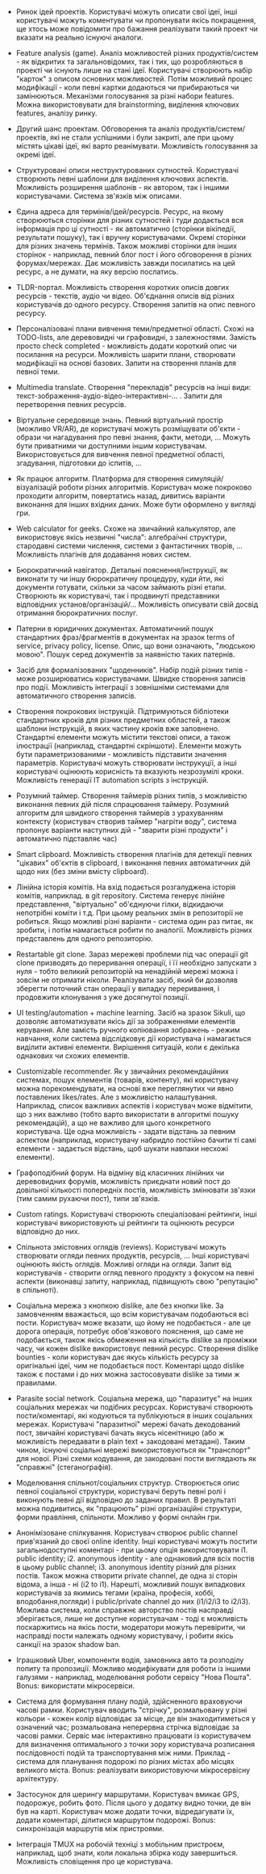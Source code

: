 - Ринок ідей проектів. Користувачі можуть описати свої ідеї, інші користувачі можуть коментувати чи пропонувати якісь покращення, ще хтось може повідомити про бажання реалізувати такий проект чи вказати на реально існуючі аналоги.

- Feature analysis (game). Аналіз можливостей різних продуктів/систем - як відкритих та загальновідомих, так і тих, що розробляються в проекті чи існують лише на стані ідеї. Користувачі створюють набір "карток" з описом основних можливостей. Потім можливий процес модифікації - коли певні картки додаються чи прибираються чи замінюються. Механізми голосування за різні набори features. Можна використовувати для brainstorming, виділення ключових features, аналізу ринку.

- Другий шанс проектам. Обговорення та аналіз продуктів/систем/проектів, які не стали успішними і були закриті, але при цьому містять цікаві ідеї, які варто реанімувати. Можливість голосування за окремі ідеї.

- Структуровані описи неструктурованих сутностей. Користувачі створюють певні шаблони для виділення ключових аспектів. Можливість розширення шаблонів - як автором, так і іншими користувачами. Система зв'язків між описами.

- Єдина адреса для термінів/ідей/ресурсів. Ресурс, на якому створюються сторінки для різних сутностей і туди додається вся інформація про ці сутності - як автоматично (сторінки вікіпедії, результати пошуку), так і вручну користувачами. Окремі сторінки для різних значень термінів. Також можливі сторінки для інших сторінок - наприклад, певний блог пост і його обговорення в різних форумах/мережах. Дає можливість завжди посилатись на цей ресурс, а не думати, на яку версію послатись.

- TLDR-портал. Можливість створення коротких описів довгих ресурсів - текстів, аудіо чи відео. Об'єднання описів від різних користувачів до одного ресурсу. Створення запитів на опис певного ресурсу.

- Персоналізовані плани вивчення теми/предметної області. Схожі на TODO-lists, але деревовидні чи графовидні, з залежностями. Замість просто check completed - можливість додати короткий опис чи посилання на ресурси. Можливість шарити плани, створювати модифікації на основі базових. Запити на створення планів для певної теми.

- Multimedia translate. Створення "перекладів" ресурсів на інші види: текст-зображення-аудіо-відео-інтерактивні-... . Запити для перетворення певних ресурсів.

- Віртуальне середовище знань. Певний віртуальний простір (можливо VR/AR), де користувачі можуть розміщувати об'єкти - образи чи нагадування про певні знання, факти, методи, ... Можуть бути приватними чи доступними іншим користувачам. Використовується для вивчення певної предметної області, згадування, підготовки до іспитів, ...

- Як працює алгоритм. Платформа для створення симуляцій/візуалізацій роботи різних алгоритмів. Користувач може покроково проходити алгоритм, повертатись назад, дивитись варіанти виконання для інших вхідних даних. Може бути оформлено у вигляді гри.

- Web calculator for geeks. Схоже на звичайний калькулятор, але використовує якісь незвичні "числа": алгебраїчні структури, стародавні системи числення, системи з фантастичних творів, ... Можливість плагінів для додавання нових систем.

- Бюрократичний навігатор. Детальні пояснення/інструкції, як виконати ту чи іншу бюрократичну процедуру, куди йти, які документи готувати, скільки за часом займають різні етапи. Створюють як користувачі, так і продвинуті представники відповідних установ/організацій/... Можливість описувати свій досвід отримання бюрократичних послуг.

- Патерни в юридичних документах. Автоматичний пошук стандартних фраз/фрагментів в документах на зразок terms of service, privacy policy, license. Опис, що вони означають, "людською мовою". Пошук серед документів за наявністю таких патернів.

- Засіб для формалізованих "щоденників". Набір подій різних типів - може розширюватись користувачами. Швидке створення записів про події. Можливість інтеграції з зовнішніми системами для автоматичного створення записів.

- Створення покрокових інструкцій. Підтримуються бібліотеки стандартних кроків для різних предметних областей, а також шаблони інструкцій, в яких частину кроків вже заповнено. Стандартні елементи можуть містити текстові описи, а також ілюстрації (наприклад, стандартні скріншоти). Елементи можуть бути параметризованими - можливість підставити значення параметрів. Користувачі можуть створювати інструкуції, а інші користувачі оцінюють корисність та вказують незрозумілі кроки. Можливість генерації IT automation scripts з інструкцій.

- Розумний таймер. Створення таймерів різних типів, з можливістю виконання певних дій після спрацювання таймеру. Розумний алгоритм для швидкого створення таймерів з урахуванням контексту (користувач створив таймер "нагріти воду", система пропонує варіанти наступних дій - "зварити різні продукти" і автоматично підставляє час)

- Smart clipboard. Можливість створення плагінів для детекції певних "цікавих" об'єктів в clipboard, і виконання певних автоматичних дій щодо них (без зміни вмісту clipboard).

- Лінійна історія комітів. На вхід подається розгалуджена історія комітів, наприклад. в git repository. Система генерує лінійне представлення, "віртуально"  об'єднуючи гілки, відкидаючи непотрібні коміти і т.д. При цьому реальних змін в репозиторії не робиться. Якщо можливі різні варіанти - система один раз питає, як зробити, і потім намагається робити по аналогії. Можливість різних представлень для одного репозиторію.

- Restartable git clone. Зараз мережеві проблеми під час операції git clone призводять до переривання операції, і її необхідно запускати з нуля - тобто великий репозиторій на ненадійній мережі можна і зовсім не отримати ніколи. Реалізувати засіб, який би дозволяв зберегти поточний стан операції у випадку переривання, і продовжити клонування з уже досягнутої позиції.

- UI testing/automation + machine learning. Засіб на зразок Sikuli, що дозволяє автоматизувати якісь дії за зображеннями елементів керування. Але замість ручного копіювання зображень - режим навчання, коли система відслідковує дії користувача і намагається виділити активні елементи. Вирішення ситуацій, коли є декілька однакових чи схожих елементів.

- Customizable recommender. Як у звичайних рекомендаційних системах, пошук елементів (товарів, контенту), які користувачу можна порекомендувати, на основі вже переглянутих чи явно поставлених likes/rates. Але з можливістю налаштування. Наприклад, список важливих аспектів і користувач може відмітити, що з них важливо (тобто варто використати в алгоритмі пошуку рекомендацій), а що не важливо для цього конкретного користувача. Ще одна можливість - задати відстань за певним аспектом (наприклад, користувачу набридло постійно бачити ті самі елементи - задається відстань, щоб шукати навпаки несхожі елементи).

- Графоподібний форум. На відміну від класичних лінійних чи деревовидних форумів, можливість приєднати новий пост до довільної кількості попередніх постів, можливість змінювати зв'язки (тим самим рухаючи пост), типи зв'язків.

- Custom ratings. Користувачі створюють спеціалізовані рейтинги, інші користувачі використовують ці рейтинги та оцінюють ресурси відповідно до них.

- Спільнота змістовних оглядів (reviews). Користувачі можуть створювати огляди певних продуктів, ресурсів, ... Інші користувачі оцінюють якість оглядів. Можливі огляди на огляди. Запит від користувачів - створити огляд певного продукту з фокусом на певні аспекти (виконавці запиту, наприклад, підвищують свою "репутацію" в спільноті).

- Соціальна мережа з кнопкою dislike, але без кнопки like. За замовченням вважається, що всім користувачам подобаються всі пости. Користувач може вказати, що йому не подобається - але це дорога операція, потребує обов'язкового пояснення, що саме не подобається, також якісь обмеження на кількість dislike за проміжки часу, чи кожен dislike використовує певний ресурс. Створення dislike bounties - коли користувач дає якусь кількість ресурсу за оригінальні ідеї, чим не подобається пост. Коментарі щодо dislike також є постами і до них можна застосовувати dislike за тими ж правилами.

- Parasite social network. Соціальна мережа, що "паразитує" на інших соціальних мережах чи подібних ресурсах. Користувачі створюють пости/коментарі, які кодуються та публікуються в інших соціальних мережах. Користувачі "паразитної" мережі бачать декодований пост, звичайні користувачі бачать якусь нісенітницю (або ж можливість передавати в plain text + закодовані метадані). Таким чином, існуючі соціальні мережі використовуються як "транспорт" для нової. Різні схеми кодування, де закодовані пости виглядають як "справжні" (стеганографія).

- Моделювання спільнот/соціальних структур. Створюється опис певної соціальної структури, користувачі беруть певні ролі і виконують певні дії відповідно до заданих правил. В результаті можна подивитись, як "працюють" різні організаційні структури, форми правління, спільноти. Можливо у формі онлайн гри.

- Анонімізоване спілкування. Користувач створює public channel прив'язаний до своєї online identity. Інші користувачі можуть постити загальнодоступні коментарі - при цьому опція використовувати i1. public identity; i2. anonymous identity - але однаковий для всіх постів в цьому public channel; i3. anonymous identity різний для різних постів. Також можна створити private channel, де одна зі сторін відома, а інша - ні (i2 to i1). Нарешті, можливий пошук випадкових користувачів за якимись тегами (країна, професія, хоббі, вподобання,погляди) і public/private channel до них (i1/i2/i3 to i2/i3). Можлива система, коли справжнє авторство постів насправді зберігається, лише не доступне користувачам - тоді є можливість поскаржитись на якісь пости, модератори можуть перевірити, чи насправді пости належать одному користувачу, і робити якісь санкції на зразок shadow ban.

- Іграшковий Uber, компоненти водія, замовника авто та розподілу попиту та пропозиції. Можливо модифікувати для роботи із іншими галузями - наприклад, моделювання роботи сервісу "Нова Пошта". Bonus: використати мікросервіси.

- Система для формування плану подій, здійсненного враховуючи часові рамки. Користувач вводить "стрічку", розмальовану у різні кольори - кожен колір відповідає за місце, де він знаходитиметься у означений час; розмальована неперервна стрічка відповідає за часові рамки. Сервіс має інтерактивно працювати із користувачем для визначення оптимального з точки зору користувача розписання послідовності подій та транспортування між ними. Приклад - система для планування подорожі по різних містах або місцях великого міста. Bonus: реалізувати використовуючи мікросервісну архітектуру.

- Застосунок для шерингу маршрутами. Користувач вмикає GPS, подорожує, робить фото. Після цього у додатку видно точки, де він був на карті. Користувач може додати точки, відредагувати їх, додати коментарі, ділитися маршрутом подорожі. Bonus: синхронізація маршрутів між пристроями.

- Інтеграція TMUX на робочій техніці з мобільним пристроєм, наприклад, щоб знати, коли локальна збірка коду завершиться. Можливість сповіщення про це користувача.